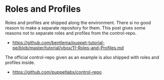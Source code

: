 


# Roles and Profiles
Roles and profiles are shipped along the environment. There si no good reason to make a separate repository for them.
This post gives some reasons not to separate roles and profiles from the control-repo. 
* https://github.com/bentlema/puppet-tutorial-pe/blob/master/tutorial/vbox/11-Roles-and-Profiles.md

The official control-repo given as an example is also shipped with roles and profiles inside.
* https://github.com/puppetlabs/control-repo